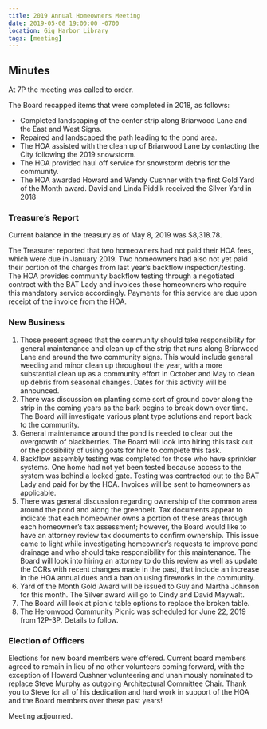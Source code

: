 ```yaml
---
title: 2019 Annual Homeowners Meeting
date: 2019-05-08 19:00:00 -0700
location: Gig Harbor Library
tags: [meeting]
---
```


## Minutes

At 7P the meeting was called to order.

The Board recapped items that were completed in 2018, as follows:

* Completed landscaping of the center strip along Briarwood Lane and the East and West Signs.
* Repaired and landscaped the path leading to the pond area.
* The HOA assisted with the clean up of Briarwood Lane by contacting the City following the 2019 snowstorm.
* The HOA provided haul off service for snowstorm debris for the community.
* The HOA awarded Howard and Wendy Cushner with the first Gold Yard of the Month award. David and Linda Piddik received the Silver Yard in 2018

### Treasure’s Report

Current balance in the treasury as of May 8, 2019 was $8,318.78.

The Treasurer reported that two homeowners had not paid their HOA fees, which were due in January 2019. Two homeowners had also not yet paid their portion of the charges from last year’s backflow inspection/testing. The HOA provides community backflow testing through a negotiated contract with the BAT Lady and invoices those homeowners who require this mandatory service accordingly. Payments for this service are due upon receipt of the invoice from the HOA.

### New Business

1. Those present agreed that the community should take responsibility for general maintenance and clean up of the strip that runs along Briarwood Lane and around the two community signs. This would include general weeding and minor clean up throughout the year, with a more substantial clean up as a community effort in October and May to clean up debris from seasonal changes. Dates for this activity will be announced.
2. There was discussion on planting some sort of ground cover along the strip in the coming years as the bark begins to break down over time. The Board will investigate various plant type solutions and report back to the community.
3. General maintenance around the pond is needed to clear out the overgrowth of blackberries. The Board will look into hiring this task out or the possibility of using goats for hire to complete this task.
4. Backflow assembly testing was completed for those who have sprinkler systems. One home had not yet been tested because access to the system was behind a locked gate. Testing was contracted out to the BAT Lady and paid for by the HOA. Invoices will be sent to homeowners as applicable.
5. There was general discussion regarding ownership of the common area around the pond and along the greenbelt. Tax documents appear to indicate that each homeowner owns a portion of these areas through each homeowner’s tax assessment; however, the Board would like to have an attorney review tax documents to confirm ownership. This issue came to light while investigating homeowner’s requests to improve pond drainage and who should take responsibility for this maintenance. The Board will look into hiring an attorney to do this review as well as update the CCRs with recent changes made in the past, that include an increase in the HOA annual dues and a ban on using fireworks in the community.
6. Yard of the Month Gold Award will be issued to Guy and Martha Johnson for this month. The Silver award will go to Cindy and David Maywalt.
7. The Board will look at picnic table options to replace the broken table.
8. The Heronwood Community Picnic was scheduled for June 22, 2019 from 12P-3P. Details to follow.

### Election of Officers

Elections for new board members were offered. Current board members agreed to remain in lieu of no other volunteers coming forward, with the exception of Howard Cushner volunteering and unanimously nominated to replace Steve Murphy as outgoing Architectural Committee Chair. Thank you to Steve for all of his dedication and hard work in support of the HOA and the Board members over these past years!

Meeting adjourned.
